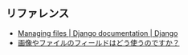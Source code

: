 ## リファレンス
- [Managing files | Django documentation | Django](https://docs.djangoproject.com/en/2.1/topics/files/)
- [画像やファイルのフィールドはどう使うのですか？](https://docs.djangoproject.com/ja/2.1/faq/usage/#how-do-i-use-image-and-file-fields)
